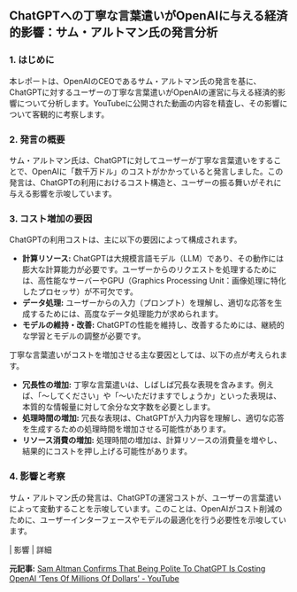 ## ChatGPTへの丁寧な言葉遣いがOpenAIに与える経済的影響：サム・アルトマン氏の発言分析

### 1. はじめに

本レポートは、OpenAIのCEOであるサム・アルトマン氏の発言を基に、ChatGPTに対するユーザーの丁寧な言葉遣いがOpenAIの運営に与える経済的影響について分析します。YouTubeに公開された動画の内容を精査し、その影響について客観的に考察します。

### 2. 発言の概要

サム・アルトマン氏は、ChatGPTに対してユーザーが丁寧な言葉遣いをすることで、OpenAIに「数千万ドル」のコストがかかっていると発言しました。この発言は、ChatGPTの利用におけるコスト構造と、ユーザーの振る舞いがそれに与える影響を示唆しています。

### 3. コスト増加の要因

ChatGPTの利用コストは、主に以下の要因によって構成されます。

* **計算リソース:** ChatGPTは大規模言語モデル（LLM）であり、その動作には膨大な計算能力が必要です。ユーザーからのリクエストを処理するためには、高性能なサーバーやGPU（Graphics Processing Unit：画像処理に特化したプロセッサ）が不可欠です。
* **データ処理:** ユーザーからの入力（プロンプト）を理解し、適切な応答を生成するためには、高度なデータ処理能力が求められます。
* **モデルの維持・改善:** ChatGPTの性能を維持し、改善するためには、継続的な学習とモデルの調整が必要です。

丁寧な言葉遣いがコストを増加させる主な要因としては、以下の点が考えられます。

* **冗長性の増加:** 丁寧な言葉遣いは、しばしば冗長な表現を含みます。例えば、「〜してください」や「〜いただけますでしょうか」といった表現は、本質的な情報量に対して余分な文字数を必要とします。
* **処理時間の増加:** 冗長な表現は、ChatGPTが入力内容を理解し、適切な応答を生成するための処理時間を増加させる可能性があります。
* **リソース消費の増加:** 処理時間の増加は、計算リソースの消費量を増やし、結果的にコストを押し上げる可能性があります。

### 4. 影響と考察

サム・アルトマン氏の発言は、ChatGPTの運営コストが、ユーザーの言葉遣いによって変動することを示唆しています。このことは、OpenAIがコスト削減のために、ユーザーインターフェースやモデルの最適化を行う必要性を示唆しています。

| 影響 | 詳細 

**元記事:** [Sam Altman Confirms That Being Polite To ChatGPT Is Costing OpenAI ‘Tens Of Millions Of Dollars’ - YouTube](https://www.youtube.com/watch?v=Bd4455tX6PQ)